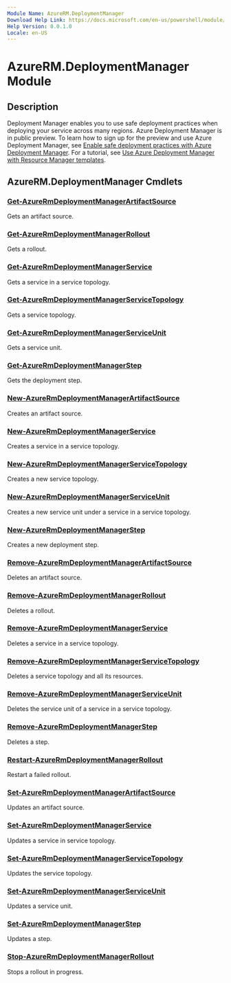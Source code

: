```yaml
---
Module Name: AzureRM.DeploymentManager
Download Help Link: https://docs.microsoft.com/en-us/powershell/module/azurerm.deploymentmanager
Help Version: 0.0.1.0
Locale: en-US
---
```


# AzureRM.DeploymentManager Module
## Description
Deployment Manager enables you to use safe deployment practices when deploying your service across many regions. Azure Deployment Manager is in public preview. To learn how to sign up for the preview and use Azure Deployment Manager, see [Enable safe deployment practices with Azure Deployment Manager](https://docs.microsoft.com/en-us/azure/azure-resource-manager/deployment-manager-overview). For a tutorial, see [Use Azure Deployment Manager with Resource Manager templates](https://docs.microsoft.com/en-us/azure/azure-resource-manager/deployment-manager-tutorial>). 

## AzureRM.DeploymentManager Cmdlets
### [Get-AzureRmDeploymentManagerArtifactSource](Get-AzureRmDeploymentManagerArtifactSource.md)
Gets an artifact source.

### [Get-AzureRmDeploymentManagerRollout](Get-AzureRmDeploymentManagerRollout.md)
Gets a rollout.

### [Get-AzureRmDeploymentManagerService](Get-AzureRmDeploymentManagerService.md)
Gets a service in a service topology.

### [Get-AzureRmDeploymentManagerServiceTopology](Get-AzureRmDeploymentManagerServiceTopology.md)
Gets a service topology.

### [Get-AzureRmDeploymentManagerServiceUnit](Get-AzureRmDeploymentManagerServiceUnit.md)
Gets a service unit.

### [Get-AzureRmDeploymentManagerStep](Get-AzureRmDeploymentManagerStep.md)
Gets the deployment step.

### [New-AzureRmDeploymentManagerArtifactSource](New-AzureRmDeploymentManagerArtifactSource.md)
Creates an artifact source.

### [New-AzureRmDeploymentManagerService](New-AzureRmDeploymentManagerService.md)
Creates a service in a service topology.

### [New-AzureRmDeploymentManagerServiceTopology](New-AzureRmDeploymentManagerServiceTopology.md)
Creates a new service topology.

### [New-AzureRmDeploymentManagerServiceUnit](New-AzureRmDeploymentManagerServiceUnit.md)
Creates a new service unit under a service in a service topology.

### [New-AzureRmDeploymentManagerStep](New-AzureRmDeploymentManagerStep.md)
Creates a new deployment step.

### [Remove-AzureRmDeploymentManagerArtifactSource](Remove-AzureRmDeploymentManagerArtifactSource.md)
Deletes an artifact source.

### [Remove-AzureRmDeploymentManagerRollout](Remove-AzureRmDeploymentManagerRollout.md)
Deletes a rollout.

### [Remove-AzureRmDeploymentManagerService](Remove-AzureRmDeploymentManagerService.md)
Deletes a service in a service topology.

### [Remove-AzureRmDeploymentManagerServiceTopology](Remove-AzureRmDeploymentManagerServiceTopology.md)
Deletes a service topology and all its resources.

### [Remove-AzureRmDeploymentManagerServiceUnit](Remove-AzureRmDeploymentManagerServiceUnit.md)
Deletes the service unit of a service in a service topology.

### [Remove-AzureRmDeploymentManagerStep](Remove-AzureRmDeploymentManagerStep.md)
Deletes a step.

### [Restart-AzureRmDeploymentManagerRollout](Restart-AzureRmDeploymentManagerRollout.md)
Restart a failed rollout.

### [Set-AzureRmDeploymentManagerArtifactSource](Set-AzureRmDeploymentManagerArtifactSource.md)
Updates an artifact source.

### [Set-AzureRmDeploymentManagerService](Set-AzureRmDeploymentManagerService.md)
Updates a service in service topology.

### [Set-AzureRmDeploymentManagerServiceTopology](Set-AzureRmDeploymentManagerServiceTopology.md)
Updates the service topology.

### [Set-AzureRmDeploymentManagerServiceUnit](Set-AzureRmDeploymentManagerServiceUnit.md)
Updates a service unit.

### [Set-AzureRmDeploymentManagerStep](Set-AzureRmDeploymentManagerStep.md)
Updates a step.

### [Stop-AzureRmDeploymentManagerRollout](Stop-AzureRmDeploymentManagerRollout.md)
Stops a rollout in progress.

